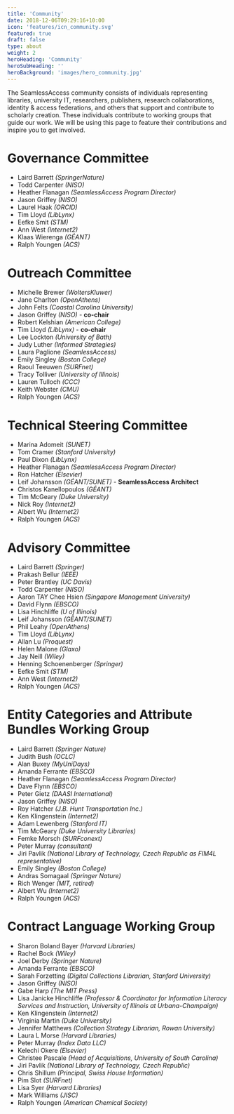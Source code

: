 ```yaml
---
title: 'Community'
date: 2018-12-06T09:29:16+10:00
icon: 'features/icn_community.svg'
featured: true
draft: false
type: about
weight: 2
heroHeading: 'Community'
heroSubHeading: ''
heroBackground: 'images/hero_community.jpg'
---
```


The SeamlessAccess community consists of individuals representing libraries, university IT, researchers, publishers, research collaborations, identity & access federations, and others that support and contribute to  scholarly creation. These individuals contribute to working groups that guide our work. We will be using this page to feature their contributions and inspire you to get involved.

# Governance Committee

* Laird Barrett _(SpringerNature)_
* Todd Carpenter _(NISO)_
* Heather Flanagan _(SeamlessAccess Program Director)_
* Jason Griffey _(NISO)_
* Laurel Haak _(ORCID)_
* Tim Lloyd _(LibLynx)_
* Eefke Smit _(STM)_
* Ann West _(Internet2)_
* Klaas Wierenga _(GÉANT)_
* Ralph Youngen _(ACS)_

# Outreach Committee

* Michelle Brewer _(WoltersKluwer)_
* Jane Charlton _(OpenAthens)_
* John Felts _(Coastal Carolina University)_
* Jason Griffey _(NISO)_ - **co-chair**
* Robert Kelshian _(American College)_
* Tim Lloyd _(LibLynx)_ - **co-chair**
* Lee Lockton _(University of Bath)_
* Judy Luther _(Informed Strategies)_
* Laura Paglione _(SeamlessAccess)_
* Emily Singley _(Boston College)_
* Raoul Teeuwen _(SURFnet)_
* Tracy Tolliver _(University of Illinois)_
* Lauren Tulloch _(CCC)_
* Keith Webster _(CMU)_
* Ralph Youngen _(ACS)_

# Technical Steering Committee

* Marina Adomeit _(SUNET)_
* Tom Cramer _(Stanford University)_
* Paul Dixon _(LibLynx)_
* Heather Flanagan _(SeamlessAccess Program Director)_
* Ron Hatcher _(Elsevier)_
* Leif Johansson _(GÉANT/SUNET)_ - **SeamlessAccess Architect**
* Christos Kanellopoulos _(GÉANT)_
* Tim McGeary _(Duke University)_
* Nick Roy _(Internet2)_
* Albert Wu _(Internet2)_
* Ralph Youngen _(ACS)_

# Advisory Committee
* Laird Barrett _(Springer)_
* Prakash Bellur _(IEEE)_
* Peter Brantley _(UC Davis)_
* Todd Carpenter _(NISO)_
* Aaron TAY Chee Hsien _(Singapore Management University)_
* David Flynn _(EBSCO)_
* Lisa Hinchliffe _(U of Illinois)_
* Leif Johansson _(GÉANT/SUNET)_ 
* Phil Leahy _(OpenAthens)_
* Tim Lloyd _(LibLynx)_
* Allan Lu _(Proquest)_
* Helen Malone _(Glaxo)_
* Jay Neill _(Wiley)_
* Henning Schoenenberger _(Springer)_
* Eefke Smit _(STM)_
* Ann West _(Internet2)_
* Ralph Youngen _(ACS)_

# Entity Categories and Attribute Bundles Working Group

* Laird Barrett _(Springer Nature)_
* Judith Bush _(OCLC)_
* Alan Buxey _(MyUniDays)_
* Amanda Ferrante _(EBSCO)_
* Heather Flanagan _(SeamlessAccess Program Director)_
* Dave Flynn _(EBSCO)_
* Peter Gietz _(DAASI International)_
* Jason Griffey _(NISO)_
* Roy Hatcher _(J.B. Hunt Transportation Inc.)_
* Ken Klingenstein _(Internet2)_
* Adam Lewenberg _(Stanford IT)_
* Tim McGeary _(Duke University Libraries)_
* Femke Morsch _(SURFconext)_
* Peter Murray _(consultant)_
* Jiri Pavlik _(National Library of Technology, Czech Republic as FIM4L representative)_
* Emily Singley _(Boston College)_
* Andras Somagaal _(Springer Nature)_
* Rich Wenger _(MIT, retired)_
* Albert Wu _(Internet2)_
* Ralph Youngen _(ACS)_

# Contract Language Working Group

* Sharon Boland Bayer _(Harvard Libraries)_
* Rachel Bock _(Wiley)_
* Joel Derby _(Springer Nature)_
* Amanda Ferrante _(EBSCO)_
* Sarah Forzetting _(Digital Collections Librarian, Stanford University)_
* Jason Griffey _(NISO)_
* Gabe Harp _(The MIT Press)_
* Lisa Janicke Hinchliffe _(Professor & Coordinator for Information Literacy Services and Instruction, University of Illinois at Urbana-Champaign)_
* Ken Klingenstein _(Internet2)_
* Virginia Martin _(Duke University)_
* Jennifer Matthews _(Collection Strategy Librarian, Rowan University)_
* Laura L Morse _(Harvard Libraries)_
* Peter Murray _(Index Data LLC)_
* Kelechi Okere _(Elsevier)_
* Christee Pascale _(Head of Acquisitions, University of South Carolina)_
* Jiri Pavlik _(National Library of Technology, Czech Republic)_
* Chris Shillum _(Principal, Swiss House Information)_
* Pim Slot _(SURFnet)_
* Lisa Syer _(Harvard Libraries)_
* Mark Williams _(JISC)_
* Ralph Youngen _(American Chemical Society)_


